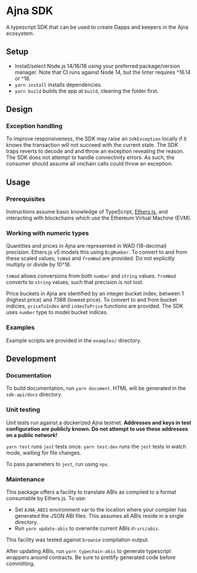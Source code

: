# Ajna SDK

A typescript SDK that can be used to create Dapps and keepers in the Ajna ecosystem.

## Setup

- Install/select Node.js 14/16/18 using your preferred package/version manager. Note that CI runs against Node 14, but the linter requires ^16.14 or ^18.
- `yarn install` installs dependencies.
- `yarn build` builds the app at `build`, cleaning the folder first.

## Design

### Exception handling

To improve responsiveness, the SDK may raise an `SdkException` locally if it knows the transaction will not succeed with the current state. The SDK traps reverts to decode and and throw an exception revealing the reason. The SDK does not attempt to handle connectivity errors. As such, the consumer should assume all onchain calls could throw an exception.

## Usage

### Prerequisites

Instructions assume basic knowledge of TypeScript, [Ethers.js](https://docs.ethers.org/v5), and interacting with blockchains which use the Ethereum Virtual Machine (EVM).

### Working with numeric types

Quantities and prices in Ajna are represented in WAD (18-decimal) precision. Ethers.js v5 models this using `BigNumber`. To convert to and from these scaled values, `toWad` and `fromWad` are provided. Do not explicitly multiply or divide by 10^18.

`toWad` allows conversions from both `number` and `string` values.
`fromWad` converts to `string` values, such that precision is not lost.

Price buckets in Ajna are identified by an integer bucket index, between 1 (highest price) and 7388 (lowest price). To convert to and from bucket indicies, `priceToIndex` and `indexToPrice` functions are provided. The SDK uses `number` type to model bucket indices.

### Examples

Example scripts are provided in the `examples/` directory.

## Development

### Documentation

To build documentation, run `yarn document`. HTML will be generated in the `sdk-api/docs` directory.

### Unit testing

Unit tests run against a dockerized Ajna testnet.
**Addresses and keys in test configuration are publicly known. Do not attempt to use these addresses on a public network!**

`yarn test` runs `jest` tests once.
`yarn test:dev` runs the `jest` tests in watch mode, waiting for file changes.

To pass parameters to `jest`, run using `npx`.

### Maintenance

This package offers a facility to translate ABIs as compiled to a format consumable by Ethers.js. To use:

- Set `AJNA_ABIS` environment var to the location where your compiler has generated the JSON ABI files. This assumes all ABIs reside in a single directory.
- Run `yarn update-abis` to overwrite current ABIs in `src/abis`.

This facility was tested against `brownie` compilation output.

After updating ABIs, run `yarn typechain-abis` to generate typescript wrappers around contracts. Be sure to prettify generated code before committing.
